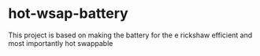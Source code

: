 # hot-wsap-battery
This project is based on making the battery for the e rickshaw efficient and most importantly hot swappable

